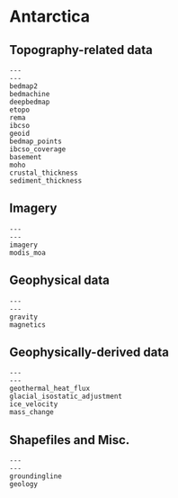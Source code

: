 # Antarctica

## Topography-related data

```{nbgallery}
---
---
bedmap2
bedmachine
deepbedmap
etopo
rema
ibcso
geoid
bedmap_points
ibcso_coverage
basement
moho
crustal_thickness
sediment_thickness
```

## Imagery

```{nbgallery}
---
---
imagery
modis_moa
```

## Geophysical data

```{nbgallery}
---
---
gravity
magnetics
```

## Geophysically-derived data

```{nbgallery}
---
---
geothermal_heat_flux
glacial_isostatic_adjustment
ice_velocity
mass_change
```

## Shapefiles and Misc.

```{nbgallery}
---
---
groundingline
geology
```
